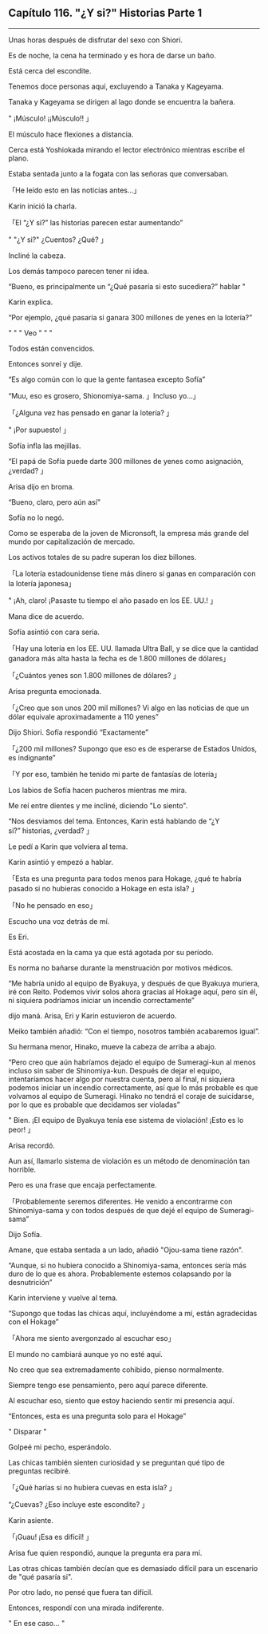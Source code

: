 
## Capítulo 116. "¿Y si?" Historias Parte 1

---

Unas horas después de disfrutar del sexo con Shiori.

Es de noche, la cena ha terminado y es hora de darse un baño.

Está cerca del escondite.

Tenemos doce personas aquí, excluyendo a Tanaka y Kageyama.

Tanaka y Kageyama se dirigen al lago donde se encuentra la bañera.

" ¡Músculo! ¡¡Músculo!! 」

El músculo hace flexiones a distancia.

Cerca está Yoshiokada mirando el lector electrónico mientras escribe el plano.

Estaba sentada junto a la fogata con las señoras que conversaban.

「He leído esto en las noticias antes...」

Karin inició la charla.

「El “¿Y si?” las historias parecen estar aumentando”

" "¿Y si?" ¿Cuentos? ¿Qué? 」

Incliné la cabeza.

Los demás tampoco parecen tener ni idea.

“Bueno, es principalmente un “¿Qué pasaría si esto sucediera?” hablar "

Karin explica.

“Por ejemplo, ¿qué pasaría si ganara 300 millones de yenes en la lotería?”

" " " Veo " " "

Todos están convencidos.

Entonces sonreí y dije.

“Es algo común con lo que la gente fantasea excepto Sofía”

“Muu, eso es grosero, Shionomiya-sama. 」Incluso yo...」

「¿Alguna vez has pensado en ganar la lotería? 」

" ¡Por supuesto! 」

Sofía infla las mejillas.

“El papá de Sofía puede darte 300 millones de yenes como asignación, ¿verdad? 」

Arisa dijo en broma.

“Bueno, claro, pero aún así”

Sofía no lo negó.

Como se esperaba de la joven de Micronsoft, la empresa más grande del mundo por capitalización de mercado.

Los activos totales de su padre superan los diez billones.

「La lotería estadounidense tiene más dinero si ganas en comparación con la lotería japonesa」

" ¡Ah, claro! ¡Pasaste tu tiempo el año pasado en los EE. UU.! 」

Mana dice de acuerdo.

Sofía asintió con cara seria.

「Hay una lotería en los EE. UU. llamada Ultra Ball, y se dice que la cantidad ganadora más alta hasta la fecha es de 1.800 millones de dólares」

「¿Cuántos yenes son 1.800 millones de dólares? 」

Arisa pregunta emocionada.

「¿Creo que son unos 200 mil millones? Vi algo en las noticias de que un dólar equivale aproximadamente a 110 yenes”

Dijo Shiori. Sofía respondió “Exactamente”

「¿200 mil millones? Supongo que eso es de esperarse de Estados Unidos, es indignante”

「Y por eso, también he tenido mi parte de fantasías de lotería」

Los labios de Sofía hacen pucheros mientras me mira.

Me reí entre dientes y me incliné, diciendo "Lo siento".

“Nos desviamos del tema. Entonces, Karin está hablando de “¿Y si?” historias, ¿verdad? 」

Le pedí a Karin que volviera al tema.

Karin asintió y empezó a hablar.

「Esta es una pregunta para todos menos para Hokage, ¿qué te habría pasado si no hubieras conocido a Hokage en esta isla? 」

「No he pensado en eso」

Escucho una voz detrás de mí.

Es Eri.

Está acostada en la cama ya que está agotada por su período.

Es norma no bañarse durante la menstruación por motivos médicos.

“Me habría unido al equipo de Byakuya, y después de que Byakuya muriera, iré con Reito. Podemos vivir solos ahora gracias al Hokage aquí, pero sin él, ni siquiera podríamos iniciar un incendio correctamente”

dijo maná. Arisa, Eri y Karin estuvieron de acuerdo.

Meiko también añadió: “Con el tiempo, nosotros también acabaremos igual”.

Su hermana menor, Hinako, mueve la cabeza de arriba a abajo.

“Pero creo que aún habríamos dejado el equipo de Sumeragi-kun al menos incluso sin saber de Shinomiya-kun. Después de dejar el equipo, intentaríamos hacer algo por nuestra cuenta, pero al final, ni siquiera podemos iniciar un incendio correctamente, así que lo más probable es que volvamos al equipo de Sumeragi. Hinako no tendrá el coraje de suicidarse, por lo que es probable que decidamos ser violadas”

" Bien. ¡El equipo de Byakuya tenía ese sistema de violación! ¡Esto es lo peor! 」

Arisa recordó.

Aun así, llamarlo sistema de violación es un método de denominación tan horrible.

Pero es una frase que encaja perfectamente.

「Probablemente seremos diferentes. He venido a encontrarme con Shinomiya-sama y con todos después de que dejé el equipo de Sumeragi-sama”

Dijo Sofía.

Amane, que estaba sentada a un lado, añadió "Ojou-sama tiene razón".

“Aunque, si no hubiera conocido a Shinomiya-sama, entonces sería más duro de lo que es ahora. Probablemente estemos colapsando por la desnutrición”

Karin interviene y vuelve al tema.

“Supongo que todas las chicas aquí, incluyéndome a mí, están agradecidas con el Hokage”

「Ahora me siento avergonzado al escuchar eso」

El mundo no cambiará aunque yo no esté aquí.

No creo que sea extremadamente cohibido, pienso normalmente.

Siempre tengo ese pensamiento, pero aquí parece diferente.

Al escuchar eso, siento que estoy haciendo sentir mi presencia aquí.

“Entonces, esta es una pregunta solo para el Hokage”

" Disparar "

Golpeé mi pecho, esperándolo.

Las chicas también sienten curiosidad y se preguntan qué tipo de preguntas recibiré.

「¿Qué harías si no hubiera cuevas en esta isla? 」

“¿Cuevas? ¿Eso incluye este escondite? 」

Karin asiente.

「¡Guau! ¡Esa es difícil! 」

Arisa fue quien respondió, aunque la pregunta era para mí.

Las otras chicas también decían que es demasiado difícil para un escenario de "qué pasaría si".

Por otro lado, no pensé que fuera tan difícil.

Entonces, respondí con una mirada indiferente.

" En ese caso… "